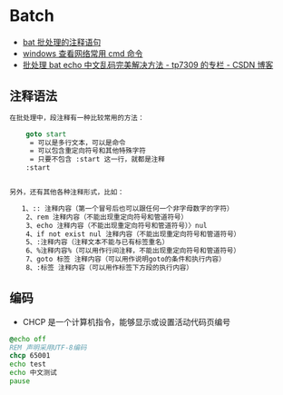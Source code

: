 # Batch

- [bat 批处理的注释语句](https://blog.csdn.net/wh_19910525/article/details/8125762)
- [windows 查看网络常用 cmd 命令](https://blog.csdn.net/gease_lcj/article/details/80355642)
- [批处理 bat echo 中文乱码完美解决方法 - tp7309 的专栏 - CSDN 博客](https://blog.csdn.net/tp7309/article/details/79283524)

## 注释语法

```bat
在批处理中，段注释有一种比较常用的方法：

    goto start
     = 可以是多行文本，可以是命令
     = 可以包含重定向符号和其他特殊字符
     = 只要不包含 :start 这一行，就都是注释
    :start


另外，还有其他各种注释形式，比如：

   1、:: 注释内容（第一个冒号后也可以跟任何一个非字母数字的字符）
    2、rem 注释内容（不能出现重定向符号和管道符号）
    3、echo 注释内容（不能出现重定向符号和管道符号）〉nul
    4、if not exist nul 注释内容（不能出现重定向符号和管道符号）
    5、:注释内容（注释文本不能与已有标签重名）
    6、%注释内容%（可以用作行间注释，不能出现重定向符号和管道符号）
    7、goto 标签 注释内容（可以用作说明goto的条件和执行内容）
    8、:标签 注释内容（可以用作标签下方段的执行内容）
```

## 编码

- CHCP 是一个计算机指令，能够显示或设置活动代码页编号

```bat
@echo off
REM 声明采用UTF-8编码
chcp 65001
echo test
echo 中文测试
pause
```
